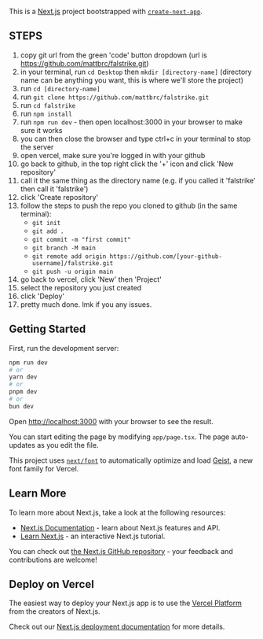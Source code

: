 This is a [Next.js](https://nextjs.org) project bootstrapped with [`create-next-app`](https://nextjs.org/docs/app/api-reference/cli/create-next-app).

## STEPS

1. copy git url from the green 'code' button dropdown (url is https://github.com/mattbrc/falstrike.git)
2. in your terminal, run `cd Desktop` then `mkdir [directory-name]` (directory name can be anything you want, this is where we'll store the project)
3. run `cd [directory-name]`
4. run `git clone https://github.com/mattbrc/falstrike.git`
5. run `cd falstrike`
6. run `npm install`
7. run `npm run dev` - then open localhost:3000 in your browser to make sure it works
8. you can then close the browser and type ctrl+c in your terminal to stop the server
9. open vercel, make sure you're logged in with your github
10. go back to github, in the top right click the '+' icon and click 'New repository'
11. call it the same thing as the directory name (e.g. if you called it 'falstrike' then call it 'falstrike')
12. click 'Create repository'
13. follow the steps to push the repo you cloned to github (in the same terminal):
    - `git init`
    - `git add .`
    - `git commit -m "first commit"`
    - `git branch -M main`
    - `git remote add origin https://github.com/[your-github-username]/falstrike.git`
    - `git push -u origin main`
14. go back to vercel, click 'New' then 'Project'
15. select the repository you just created
16. click 'Deploy'
17. pretty much done. lmk if you any issues.

## Getting Started

First, run the development server:

```bash
npm run dev
# or
yarn dev
# or
pnpm dev
# or
bun dev
```

Open [http://localhost:3000](http://localhost:3000) with your browser to see the result.

You can start editing the page by modifying `app/page.tsx`. The page auto-updates as you edit the file.

This project uses [`next/font`](https://nextjs.org/docs/app/building-your-application/optimizing/fonts) to automatically optimize and load [Geist](https://vercel.com/font), a new font family for Vercel.

## Learn More

To learn more about Next.js, take a look at the following resources:

- [Next.js Documentation](https://nextjs.org/docs) - learn about Next.js features and API.
- [Learn Next.js](https://nextjs.org/learn) - an interactive Next.js tutorial.

You can check out [the Next.js GitHub repository](https://github.com/vercel/next.js) - your feedback and contributions are welcome!

## Deploy on Vercel

The easiest way to deploy your Next.js app is to use the [Vercel Platform](https://vercel.com/new?utm_medium=default-template&filter=next.js&utm_source=create-next-app&utm_campaign=create-next-app-readme) from the creators of Next.js.

Check out our [Next.js deployment documentation](https://nextjs.org/docs/app/building-your-application/deploying) for more details.
